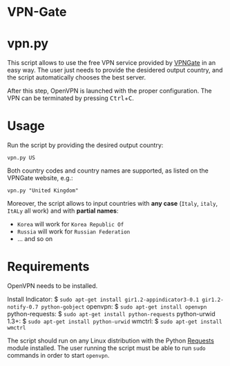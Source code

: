 # VPN-Gate

# vpn.py

This script allows to use the free VPN service provided by [VPNGate](http://www.vpngate.net/en/) in an easy way. The user just needs to provide the desidered output country, and the script automatically chooses the best server.

After this step, OpenVPN is launched with the proper configuration. The VPN can be terminated by pressing <kbd>Ctrl</kbd>+<kbd>C</kbd>.

# Usage

Run the script by providing the desired output country:

    vpn.py US

Both country codes and country names are supported, as listed on the VPNGate website, e.g.:

    vpn.py "United Kingdom"

Moreover, the script allows to input countries with **any case** (`Italy`, `italy`, `ItALy` all work) and with **partial names**:
- `Korea` will work for `Korea Republic Of`
- `Russia` will work for `Russian Federation`
- ... and so on

# Requirements

OpenVPN needs to be installed.

Install Indicator: $ `sudo apt-get install gir1.2-appindicator3-0.1 gir1.2-notify-0.7 python-gobject`
openvpn: $ `sudo apt-get install openvpn`
python-requests: $ `sudo apt-get install python-requests`
python-urwid 1.3+: $ `sudo apt-get install python-urwid`
wmctrl: $ `sudo apt-get install wmctrl`

The script should run on any Linux distribution with the Python [Requests](python-requests.org) module installed. The user running the script must be able to run `sudo` commands in order to start `openvpn`.
